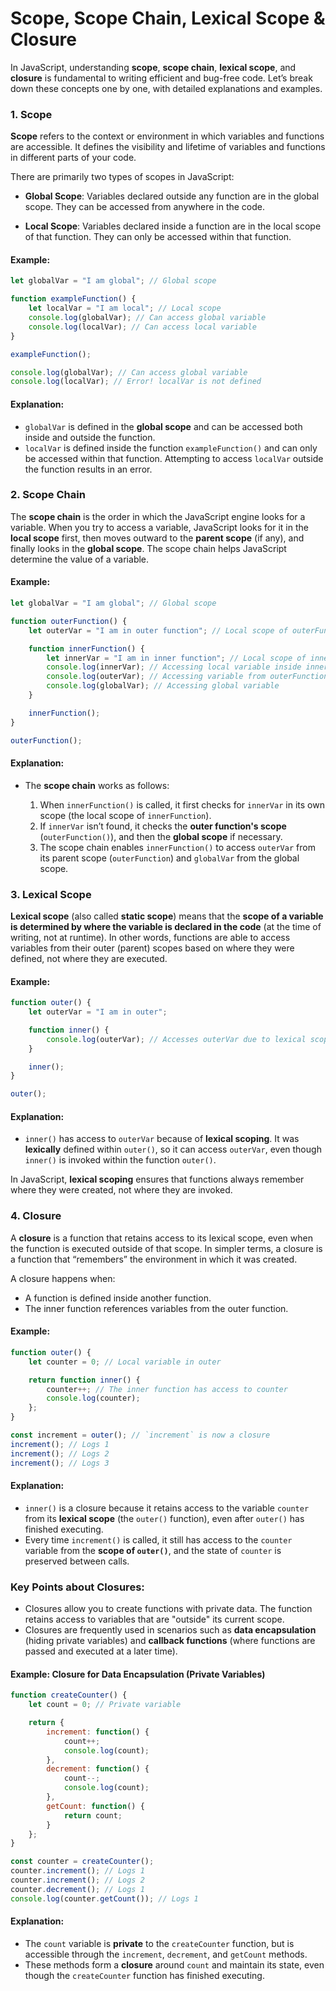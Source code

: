 # Scope, Scope Chain, Lexical Scope &amp; Closure

In JavaScript, understanding **scope**, **scope chain**, **lexical scope**, and **closure** is fundamental to writing efficient and bug-free code. Let’s break down these concepts one by one, with detailed explanations and examples.

### 1. **Scope**

**Scope** refers to the context or environment in which variables and functions are accessible. It defines the visibility and lifetime of variables and functions in different parts of your code.

There are primarily two types of scopes in JavaScript:

* **Global Scope**: Variables declared outside any function are in the global scope. They can be accessed from anywhere in the code.

* **Local Scope**: Variables declared inside a function are in the local scope of that function. They can only be accessed within that function.

#### Example:

```javascript
let globalVar = "I am global"; // Global scope

function exampleFunction() {
    let localVar = "I am local"; // Local scope
    console.log(globalVar); // Can access global variable
    console.log(localVar); // Can access local variable
}

exampleFunction();

console.log(globalVar); // Can access global variable
console.log(localVar); // Error! localVar is not defined
```

#### Explanation:

* `globalVar` is defined in the **global scope** and can be accessed both inside and outside the function.
* `localVar` is defined inside the function `exampleFunction()` and can only be accessed within that function. Attempting to access `localVar` outside the function results in an error.

### 2. **Scope Chain**

The **scope chain** is the order in which the JavaScript engine looks for a variable. When you try to access a variable, JavaScript looks for it in the **local scope** first, then moves outward to the **parent scope** (if any), and finally looks in the **global scope**. The scope chain helps JavaScript determine the value of a variable.

#### Example:

```javascript
let globalVar = "I am global"; // Global scope

function outerFunction() {
    let outerVar = "I am in outer function"; // Local scope of outerFunction

    function innerFunction() {
        let innerVar = "I am in inner function"; // Local scope of innerFunction
        console.log(innerVar); // Accessing local variable inside innerFunction
        console.log(outerVar); // Accessing variable from outerFunction scope
        console.log(globalVar); // Accessing global variable
    }

    innerFunction();
}

outerFunction();
```

#### Explanation:

* The **scope chain** works as follows:

    1. When `innerFunction()` is called, it first checks for `innerVar` in its own scope (the local scope of `innerFunction`).
    2. If `innerVar` isn’t found, it checks the **outer function's scope** (`outerFunction()`), and then the **global scope** if necessary.
    3. The scope chain enables `innerFunction()` to access `outerVar` from its parent scope (`outerFunction`) and `globalVar` from the global scope.

### 3. **Lexical Scope**

**Lexical scope** (also called **static scope**) means that the **scope of a variable is determined by where the variable is declared in the code** (at the time of writing, not at runtime). In other words, functions are able to access variables from their outer (parent) scopes based on where they were defined, not where they are executed.

#### Example:

```javascript
function outer() {
    let outerVar = "I am in outer";

    function inner() {
        console.log(outerVar); // Accesses outerVar due to lexical scoping
    }

    inner();
}

outer();
```

#### Explanation:

* `inner()` has access to `outerVar` because of **lexical scoping**. It was **lexically** defined within `outer()`, so it can access `outerVar`, even though `inner()` is invoked within the function `outer()`.

In JavaScript, **lexical scoping** ensures that functions always remember where they were created, not where they are invoked.

### 4. **Closure**

A **closure** is a function that retains access to its lexical scope, even when the function is executed outside of that scope. In simpler terms, a closure is a function that “remembers” the environment in which it was created.

A closure happens when:

* A function is defined inside another function.
* The inner function references variables from the outer function.

#### Example:

```javascript
function outer() {
    let counter = 0; // Local variable in outer

    return function inner() {
        counter++; // The inner function has access to counter
        console.log(counter);
    };
}

const increment = outer(); // `increment` is now a closure
increment(); // Logs 1
increment(); // Logs 2
increment(); // Logs 3
```

#### Explanation:

* `inner()` is a closure because it retains access to the variable `counter` from its **lexical scope** (the `outer()` function), even after `outer()` has finished executing.
* Every time `increment()` is called, it still has access to the `counter` variable from the **scope of `outer()`**, and the state of `counter` is preserved between calls.

### Key Points about Closures:

* Closures allow you to create functions with private data. The function retains access to variables that are "outside" its current scope.
* Closures are frequently used in scenarios such as **data encapsulation** (hiding private variables) and **callback functions** (where functions are passed and executed at a later time).

#### Example: Closure for Data Encapsulation (Private Variables)

```javascript
function createCounter() {
    let count = 0; // Private variable

    return {
        increment: function() {
            count++;
            console.log(count);
        },
        decrement: function() {
            count--;
            console.log(count);
        },
        getCount: function() {
            return count;
        }
    };
}

const counter = createCounter();
counter.increment(); // Logs 1
counter.increment(); // Logs 2
counter.decrement(); // Logs 1
console.log(counter.getCount()); // Logs 1
```

#### Explanation:

* The `count` variable is **private** to the `createCounter` function, but is accessible through the `increment`, `decrement`, and `getCount` methods.
* These methods form a **closure** around `count` and maintain its state, even though the `createCounter` function has finished executing.

